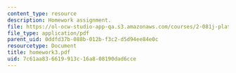 ```yaml
---
content_type: resource
description: Homework assignment.
file: https://ol-ocw-studio-app-qa.s3.amazonaws.com/courses/2-081j-plates-and-shells-spring-2007/7c61aa836619913c16a808190dad6cce_homework3.pdf
file_type: application/pdf
parent_uid: 0ddfd37b-088b-012b-f3c2-d5d94ee84e0c
resourcetype: Document
title: homework3.pdf
uid: 7c61aa83-6619-913c-16a8-08190dad6cce
---
```

